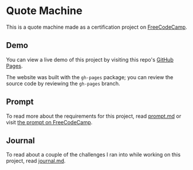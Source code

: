 # Quote Machine

This is a quote machine made as a certification project on [FreeCodeCamp](https://www.freecodecamp.org/learn/front-end-development-libraries/front-end-development-libraries-projects/build-a-random-quote-machine).

## Demo

You can view a live demo of this project by visiting this repo's [GitHub Pages](https://n-s-harvey.github.io/fcc-frontend-01-quote-machine/).

The website was built with the `gh-pages` package; you can review the source code by reviewing the `gh-pages` branch.

## Prompt

To read more about the requirements for this project, read [prompt.md](./prompt.md) or visit [the prompt on FreeCodeCamp](https://www.freecodecamp.org/learn/front-end-development-libraries/front-end-development-libraries-projects/build-a-random-quote-machine).

## Journal

To read about a couple of the challenges I ran into while working on this project, read [journal.md](./journal.md).